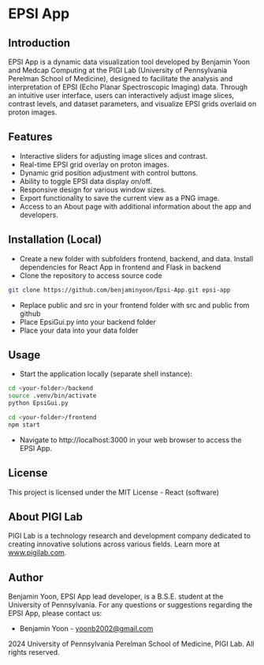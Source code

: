 # EPSI App

## Introduction
EPSI App is a dynamic data visualization tool developed by Benjamin Yoon and Medcap Computing at the PIGI Lab (University of Pennsylvania Perelman School of Medicine), designed to facilitate the analysis and interpretation of EPSI (Echo Planar Spectroscopic Imaging) data. Through an intuitive user interface, users can interactively adjust image slices, contrast levels, and dataset parameters, and visualize EPSI grids overlaid on proton images.

## Features
- Interactive sliders for adjusting image slices and contrast.
- Real-time EPSI grid overlay on proton images.
- Dynamic grid position adjustment with control buttons.
- Ability to toggle EPSI data display on/off.
- Responsive design for various window sizes.
- Export functionality to save the current view as a PNG image.
- Access to an About page with additional information about the app and developers.

## Installation (Local)
- Create a new folder with subfolders frontend, backend, and data. Install dependencies for React App in frontend and Flask in backend 
- Clone the repository to access source code

```bash
git clone https://github.com/benjaminyoon/Epsi-App.git epsi-app
```

- Replace public and src in your frontend folder with src and public from github
- Place EpsiGui.py into your backend folder
- Place your data into your data folder

## Usage
- Start the application locally (separate shell instance):

```bash
cd <your-folder>/backend
source .venv/bin/activate
python EpsiGui.py
```

```bash
cd <your-folder>/frontend
npm start
```

- Navigate to http://localhost:3000 in your web browser to access the EPSI App.

## License
This project is licensed under the MIT License - React (software)

## About PIGI Lab
PIGI Lab is a technology research and development company dedicated to creating innovative solutions across various fields. Learn more at www.pigilab.com.

## Author
Benjamin Yoon, EPSI App lead developer, is a B.S.E. student at the University of Pennsylvania. For any questions or suggestions regarding the EPSI App, please contact us:

- Benjamin Yoon - yoonb2002@gmail.com

2024 University of Pennsylvania Perelman School of Medicine, PIGI Lab. All rights reserved.
